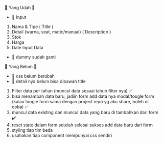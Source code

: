 📝 Yang Udah 📝
- 📌 Input
1. Nama & Tipe ( Title )
2. Detail (warna, seat, matic/manual) ( Description )
2. Stok
3. Harga
4. Date Input Data
- 📌 dummy sudah ganti

📝 Yang Belum 📝
- 📌 css belum berubah
- 📌 detail nya belum bisa dibawah title

1) Filter data per tahun (muncul data sesuai tahun filter nya) ✅
2) bisa menambah data baru, jadiin form add data nya modal/toogle form (kalau toogle form sama dengan project repo yg aku share, boleh di coba) ✅
3) muncul data existing dan muncul data yang baru di tambahkan dari form ✔️
4) reset state dalam form setelah selesai sukses add data baru dari form
5) styling tiap tim beda
6) usahakan tiap component mempunyai css sendiri
